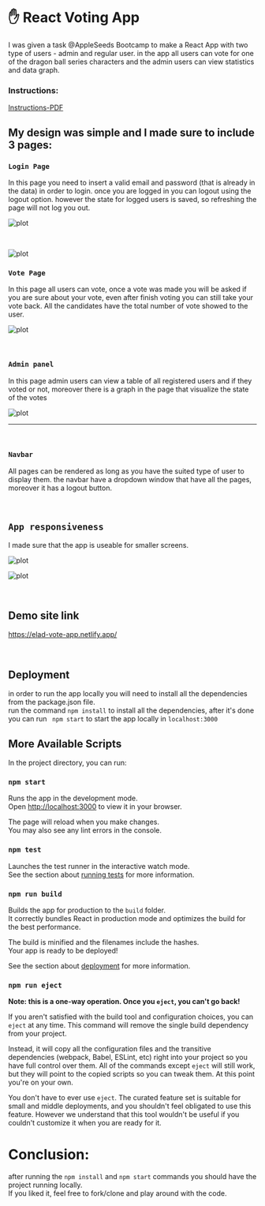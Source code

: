 # ✋ React Voting App
I was given a task @AppleSeeds Bootcamp to make a React App with two type of users - admin and regular user. in the app all users can vote for one of the dragon ball series characters and the admin users can view statistics and data graph.

### Instructions:
<a href="instructions.pdf" target="_blank">Instructions-PDF</a>
<br />

## My design was simple and I made sure to include 3 pages:


### `Login Page`
In this page you need to insert a valid email and password (that is already in the data) in order to login.
once you are logged in you can logout using the logout option. however the state for logged users is saved, so refreshing the page will not log you out.


![plot](./src/assets/screenshots/screenshot0.png) 

<br>

![plot](./src/assets/screenshots/screenshot3.png) 

### `Vote Page`
In this page all users can vote, once a vote was made you will be asked if you are sure about your vote, even after finish voting you can still take your vote back.
All the candidates have the total number of vote showed to the user.

![plot](./src/assets/screenshots/screenshot1.png) 

<br>

### `Admin panel`
In this page admin users can view a table of all registered users and if they voted or not, moreover there is a graph in the page that visualize the state of the votes

![plot](./src/assets/screenshots/screenshot2.png) 



<hr>

<br>

### `Navbar`
All pages can be rendered as long as you have the suited type of user to display them.
the navbar have a dropdown window that have all the pages, moreover it has a logout button.






<br>


## `App responsiveness`
I made sure that the app is useable for smaller screens.

![plot](./src/assets/screenshots/screenshot4.png) 


![plot](./src/assets/screenshots/screenshot5.png) 

<br />


## Demo site link

https://elad-vote-app.netlify.app/


<br />


## Deployment
in order to run the app locally you will need to install all the dependencies from the package.json file.  
run the command ``` npm install ``` to install all the dependencies, after it's done you can run ``` npm start``` to start the app locally in ```localhost:3000```


## More Available Scripts

In the project directory, you can run:

### `npm start`

Runs the app in the development mode.\
Open [http://localhost:3000](http://localhost:3000) to view it in your browser.

The page will reload when you make changes.\
You may also see any lint errors in the console.

### `npm test`

Launches the test runner in the interactive watch mode.\
See the section about [running tests](https://facebook.github.io/create-react-app/docs/running-tests) for more information.

### `npm run build`

Builds the app for production to the `build` folder.\
It correctly bundles React in production mode and optimizes the build for the best performance.

The build is minified and the filenames include the hashes.\
Your app is ready to be deployed!

See the section about [deployment](https://facebook.github.io/create-react-app/docs/deployment) for more information.

### `npm run eject`

**Note: this is a one-way operation. Once you `eject`, you can't go back!**

If you aren't satisfied with the build tool and configuration choices, you can `eject` at any time. This command will remove the single build dependency from your project.

Instead, it will copy all the configuration files and the transitive dependencies (webpack, Babel, ESLint, etc) right into your project so you have full control over them. All of the commands except `eject` will still work, but they will point to the copied scripts so you can tweak them. At this point you're on your own.

You don't have to ever use `eject`. The curated feature set is suitable for small and middle deployments, and you shouldn't feel obligated to use this feature. However we understand that this tool wouldn't be useful if you couldn't customize it when you are ready for it.

# Conclusion:
after running the ```npm install``` and ```npm start``` commands you should have the project running locally.  
If you liked it, feel free to fork/clone and play around with the code. 